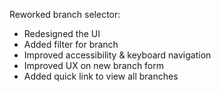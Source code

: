 Reworked branch selector:
- Redesigned the UI
- Added filter for branch
- Improved accessibility & keyboard navigation
- Improved UX on new branch form
- Added quick link to view all branches
